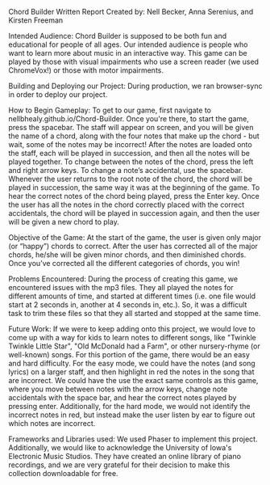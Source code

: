 Chord Builder Written Report
Created by: Nell Becker, Anna Serenius, and Kirsten Freeman

Intended Audience:
Chord Builder is supposed to be both fun and educational for people of all ages. Our intended audience is people who want to learn more about music in an interactive way. 
This game can be played by those with visual impairments who use a screen reader (we used ChromeVox!) or those with motor impairments. 

Building and Deploying our Project: 
During production, we ran browser-sync in order to deploy our project. 

How to Begin Gameplay:
To get to our game, first navigate to nellbhealy.github.io/Chord-Builder. 
Once you're there, to start the game, press the spacebar. The staff will appear on screen, and you will be given the name of a chord, along with the four notes that make up the chord - but wait, some of the notes may be incorrect! After the notes are loaded onto the staff, each will be played in succession, and then all the notes will be played together. 
To change between the notes of the chord, press the left and right arrow keys. To change a note’s accidental, use the spacebar. 
Whenever the user returns to the root note of the chord, the chord will be played in succession, the same way it was at the beginning of the game. 
To hear the correct notes of the chord being played, press the Enter key. 
Once the user has all the notes in the chord correctly placed with the correct accidentals, the chord will be played in succession again, and then the user will be given a new chord to play.

Objective of the Game:
At the start of the game, the user is given only major (or “happy”) chords to correct. After the user has corrected all of the major chords, he/she will be given minor chords, and then diminished chords. Once you’ve corrected all the different categories of chords, you win! 

Problems Encountered:
During the process of creating this game, we encountered issues with the mp3 files. They all played the notes for different amounts of time, and started at different times (i.e. one file would start at 2 seconds in, another at 4 seconds in, etc.). So, it was a difficult task to trim these files so that they all started and stopped at the same time. 

Future Work:
If we were to keep adding onto this project, we would love to come up with a way for kids to learn notes to different songs, like "Twinkle Twinkle Little Star", "Old McDonald had a Farm", or other nursery-rhyme (or well-known) songs. For this portion of the game, there would be an easy and hard difficulty. For the easy mode, we could have the notes (and song lyrics) on a larger staff, and then highlight in red the notes in the song that are incorrect. We could have the use the exact same controls as this game, where you move between notes with the arrow keys, change note accidentals with the space bar, and hear the correct notes played by pressing enter. Additionally, for the hard mode, we would not identify the incorrect notes in red, but instead make the user listen by ear to figure out which notes are incorrect. 

Frameworks and Libraries used:
We used Phaser to implement this project. Additionally, we would like to acknowledge the University of Iowa's Electronic Music Studios. They have created an online library of piano recordings, and we are very grateful for their decision to make this collection downloadable for free. 
